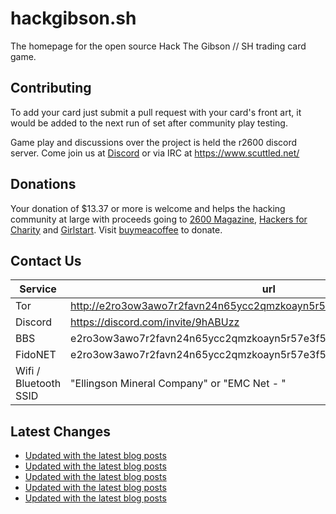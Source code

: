 # hackgibson.sh
The homepage for the open source Hack The Gibson // SH trading card game.


## Contributing

To add your card just submit a pull request with your card's front art, it would be added to the next run of set after community play testing.

Game play and discussions over the project is held the r2600 discord server. Come join us at [Discord](https://discord.com/invite/9hABUzz) or via IRC at https://www.scuttled.net/


## Donations

Your donation of $13.37 or more is welcome and helps the hacking community at large with proceeds going to [2600 Magazine](https://2600.com/), [Hackers for Charity](https://hackersforcharity.org) and [Girlstart](https://girlstart.org).  Visit [buymeacoffee](https://www.buymeacoffee.com/hackgibson.sh) to donate.


## Contact Us

Service | url
-|-
Tor | http://e2ro3ow3awo7r2favn24n65ycc2qmzkoayn5r57e3f56nvjwdcgg32ad.onion
Discord | https://discord.com/invite/9hABUzz
BBS | e2ro3ow3awo7r2favn24n65ycc2qmzkoayn5r57e3f56nvjwdcgg32ad.onion:23
FidoNET | e2ro3ow3awo7r2favn24n65ycc2qmzkoayn5r57e3f56nvjwdcgg32ad.onion:24554
Wifi / Bluetooth SSID | "Ellingson Mineral Company" or "EMC Net - <fidonet address>"

## Latest Changes
<!-- BLOG-POST-LIST:START -->
- [Updated with the latest blog posts](https://github.com/DFW2600/hackgibson.sh/commit/d6d74f69fe2ab6f97b661a79d00dfb689c2dc4aa)
- [Updated with the latest blog posts](https://github.com/DFW2600/hackgibson.sh/commit/064701eb36121d5a9c0e46d8b3210aba278e5e45)
- [Updated with the latest blog posts](https://github.com/DFW2600/hackgibson.sh/commit/26cc23a4c039f0abd47ce50c9bc638c32ad1a694)
- [Updated with the latest blog posts](https://github.com/DFW2600/hackgibson.sh/commit/6efabc4017454b4ae104be838420e93f3ddd00fe)
- [Updated with the latest blog posts](https://github.com/DFW2600/hackgibson.sh/commit/8296ce6b0c0799153e365e9b4779bb06137c1d85)
<!-- BLOG-POST-LIST:END -->

